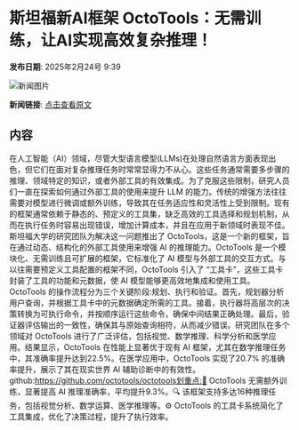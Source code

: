 # 斯坦福新AI框架 OctoTools：无需训练，让AI实现高效复杂推理！

**发布日期**: 2025年2月24号 9:39

![新闻图片](https://upload.chinaz.com/2025/0224/6387598670798891258093032.png)

**新闻链接**: [点击查看原文](https://www.aibase.com/zh/news/15633)

## 内容

在人工智能（AI）领域，尽管大型语言模型(LLMs)在处理自然语言方面表现出色，但它们在面对复杂推理任务时常常显得力不从心。这些任务通常需要多步骤的推理、领域特定的知识，或者外部工具的有效集成。为了克服这些限制，研究人员们一直在探索如何通过外部工具的使用来提升 LLM 的能力。传统的增强方法往往需要对模型进行微调或额外训练，导致其在任务适应性和灵活性上受到限制。现有的框架通常依赖于静态的、预定义的工具集，缺乏高效的工具选择和规划机制，从而在执行任务时容易出现错误，增加计算成本，并且在应用于新领域时表现不佳。斯坦福大学的研究团队为解决这一问题推出了 OctoTools，这是一个新的框架，旨在通过动态、结构化的外部工具使用来增强 AI 的推理能力。OctoTools 是一个模块化、无需训练且可扩展的框架，它标准化了 AI 模型与外部工具的交互方式。与以往需要预定义工具配置的框架不同，OctoTools 引入了 “工具卡”，这些工具卡封装了工具的功能和元数据，使 AI 模型能够更高效地集成和使用工具。OctoTools 的操作流程分为三个关键阶段:规划、执行和验证。首先，规划器分析用户查询，并根据工具卡中的元数据确定所需的工具。接着，执行器将高层次的决策转换为可执行命令，并按顺序运行这些命令，确保中间结果正确处理。最后，验证器评估输出的一致性，确保其与原始查询相符，从而减少错误。研究团队在多个领域对 OctoTools 进行了广泛评估，包括视觉、数学推理、科学分析和医学应用。结果显示，OctoTools 在性能上显著优于现有 AI 框架，尤其在数学推理任务中，其准确率提升达到22.5%。在医学应用中，OctoTools 实现了20.7% 的准确率提升，展示了其在现实世界 AI 辅助诊断中的有效性。github:https://github.com/octotools/octotools划重点:🌟 OctoTools 无需额外训练，显著提高 AI 推理准确率，平均提升9.3%。🔍 该框架支持多达16种推理任务，包括视觉分析、数学运算、医学推理等。⚙️ OctoTools 的工具卡系统简化了工具集成，优化了决策过程，提升了执行效率。

